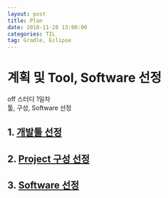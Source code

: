 ```yaml
---
layout: post
title: Plan
date: 2018-11-28 13:00:00
categories: TIL
tag: Gradle, Eclipse
---
```

# 계획 및 Tool, Software 선정

off 스터디 1일차  
툴, 구성, Software 선정  

## 1. [개발툴 선정](https://trello.com/c/l0UH7Wum/7-%EA%B0%9C%EB%B0%9C%ED%88%B4-%EC%84%A0%EC%A0%95)

## 2. [Project 구성 선정](https://trello.com/c/8LcLHPSF/9-project-%EA%B5%AC%EC%84%B1-%EC%84%A0%EC%A0%95)

## 3. [Software 선정](https://trello.com/c/a0Kg7sgL/8-software-%EC%84%A0%EC%A0%95)